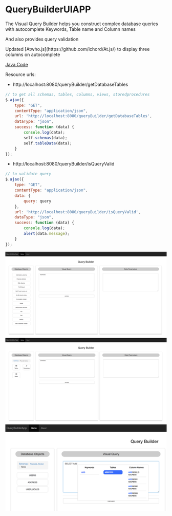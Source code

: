 # QueryBuilderUIAPP

<p>
The Visual Query Builder helps you construct complex database queries with autocomplete Keywords, Table name and Column names
</p>
<p>
And also provides query validation
</p>

<p>
Updated [Atwho.js](https://github.com/ichord/At.js/) to display three columns on autocomplete 
</p>

[Java Code](https://github.com/SandeepJagatha/QueryBuilderApp)


Resource urls:
* http://localhost:8080/queryBuilder/getDatabaseTables
```js
// to get all schemas, tables, columns, views, storedprocedures
$.ajax({
    type: "GET",
    contentType: "application/json",
    url: 'http://localhost:8080/queryBuilder/getDatabaseTables',
    dataType: "json",
    success: function (data) {
        console.log(data);
        self.schemas(data);
        self.tableData(data);
    }
});
```
* http://localhost:8080/queryBuilder/isQueryValid
```js
// to validate query
$.ajax({
    type: "GET",
    contentType: "application/json",
    data: {
        query: query
    },
    url: 'http://localhost:8080/queryBuilder/isQueryValid',
    dataType: "json",
    success: function (data) {
        console.log(data);
        alert(data.message);
    }
});
```


![alt text](https://github.com/SandeepJagatha/QueryBuilderApp/blob/master/src/main/resources/images/screenshot1.png)
![alt text](https://github.com/SandeepJagatha/QueryBuilderApp/blob/master/src/main/resources/images/screenshot2.png)
![alt text](https://github.com/SandeepJagatha/QueryBuilderApp/blob/master/src/main/resources/images/screenshot3.png)
